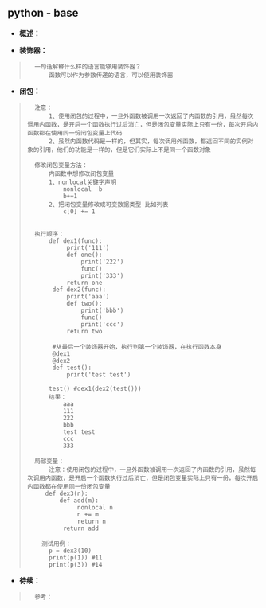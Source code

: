 ## python - base
- **概述：**
>
>
>
>

- **装饰器：**
>       一句话解释什么样的语言能够用装饰器？
>           函数可以作为参数传递的语言，可以使用装饰器
>
>

- **闭包：**
>       注意：
>           1、使用闭包的过程中，一旦外函数被调用一次返回了内函数的引用，虽然每次调用内函数，是开启一个函数执行过后消亡，但是闭包变量实际上只有一份，每次开启内函数都在使用同一份闭包变量上代码
>           2、虽然内函数代码是一样的，但其实，每次调用外函数，都返回不同的实例对象的引用，他们的功能是一样的，但是它们实际上不是同一个函数对象
>
>       修改闭包变量方法：
>           内函数中想修改闭包变量
>           1、nonlocal关键字声明
>               nonlocal  b
>               b+=1
>           2、把闭包变量修改成可变数据类型 比如列表
>               c[0] += 1
>
>
>       执行顺序：
>           def dex1(func):
>                print('111')
>                def one():
>                    print('222')
>                    func()
>                    print('333')
>                return one
>            def dex2(func):
>                print('aaa')
>                def two():
>                    print('bbb')
>                    func()
>                    print('ccc')
>                return two
>
>            #从最后一个装饰器开始，执行到第一个装饰器，在执行函数本身
>            @dex1
>            @dex2
>            def test():
>                print('test test')
>
>           test() #dex1(dex2(test()))
>           结果：
>               aaa
>               111
>               222
>               bbb
>               test test
>               ccc
>               333
>
>       局部变量：
>           注意：使用闭包的过程中，一旦外函数被调用一次返回了内函数的引用，虽然每次调用内函数，是开启一个函数执行过后消亡，但是闭包变量实际上只有一份，每次开启内函数都在使用同一份闭包变量
>          def dex3(n):
>              def add(m):
>                   nonlocal n
>                   n += m
>                   return n
>               return add
>
>         测试用例：
>           p = dex3(10)
>           print(p(1)) #11
>           print(p(3)) #14
>
>
>
>
>
>
>
>
>
>
>
>
>
>
>
>

- **待续：**
>       参考：
>
>
>
>
>
>
>
>
>
>
>
>
>
>
>
>
>
>
>
>
>
>
>
>
>
>
>
>
